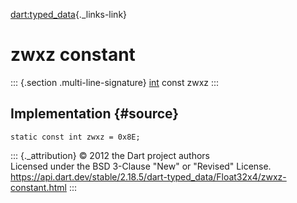 [dart:typed\_data](../../dart-typed_data/dart-typed_data-library){._links-link}

zwxz constant
=============

::: {.section .multi-line-signature}
[int](../../dart-core/int-class) const zwxz
:::

Implementation {#source}
--------------

``` {.language-dart data-language="dart"}
static const int zwxz = 0x8E;
```

::: {._attribution}
© 2012 the Dart project authors\
Licensed under the BSD 3-Clause \"New\" or \"Revised\" License.\
<https://api.dart.dev/stable/2.18.5/dart-typed_data/Float32x4/zwxz-constant.html>
:::
